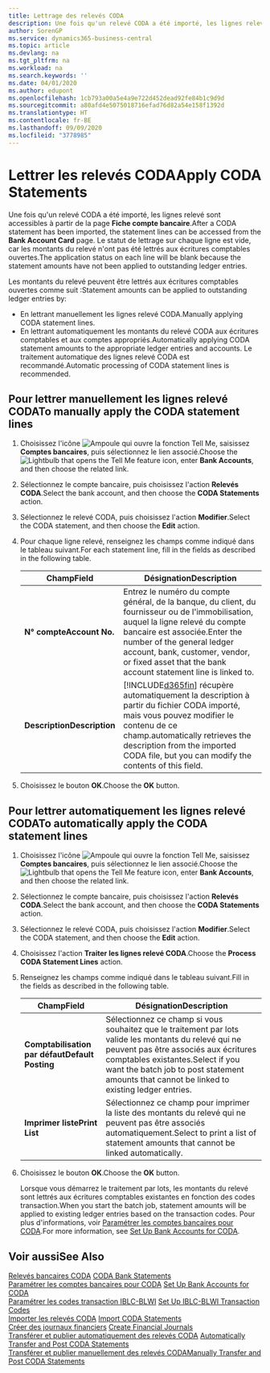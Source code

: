 ```yaml
---
title: Lettrage des relevés CODA
description: Une fois qu'un relevé CODA a été importé, les lignes relevé sont accessibles à partir de la page Fiche compte bancaire. Le statut de lettrage sur chaque ligne est vide, car les montants du relevé n'ont pas été lettrés aux écritures comptables ouvertes.
author: SorenGP
ms.service: dynamics365-business-central
ms.topic: article
ms.devlang: na
ms.tgt_pltfrm: na
ms.workload: na
ms.search.keywords: ''
ms.date: 04/01/2020
ms.author: edupont
ms.openlocfilehash: 1cb793a00a5e4a9e722d452dead92fe84b1c9d9d
ms.sourcegitcommit: a80afd4e5075018716efad76d82a54e158f1392d
ms.translationtype: HT
ms.contentlocale: fr-BE
ms.lasthandoff: 09/09/2020
ms.locfileid: "3778985"
---
```

# <a name="apply-coda-statements"></a><span data-ttu-id="e3b59-104">Lettrer les relevés CODA</span><span class="sxs-lookup"><span data-stu-id="e3b59-104">Apply CODA Statements</span></span>
<span data-ttu-id="e3b59-105">Une fois qu'un relevé CODA a été importé, les lignes relevé sont accessibles à partir de la page **Fiche compte bancaire**.</span><span class="sxs-lookup"><span data-stu-id="e3b59-105">After a CODA statement has been imported, the statement lines can be accessed from the **Bank Account Card** page.</span></span> <span data-ttu-id="e3b59-106">Le statut de lettrage sur chaque ligne est vide, car les montants du relevé n'ont pas été lettrés aux écritures comptables ouvertes.</span><span class="sxs-lookup"><span data-stu-id="e3b59-106">The application status on each line will be blank because the statement amounts have not been applied to outstanding ledger entries.</span></span>  

<span data-ttu-id="e3b59-107">Les montants du relevé peuvent être lettrés aux écritures comptables ouvertes comme suit :</span><span class="sxs-lookup"><span data-stu-id="e3b59-107">Statement amounts can be applied to outstanding ledger entries by:</span></span>  

-   <span data-ttu-id="e3b59-108">En lettrant manuellement les lignes relevé CODA.</span><span class="sxs-lookup"><span data-stu-id="e3b59-108">Manually applying CODA statement lines.</span></span>  
-   <span data-ttu-id="e3b59-109">En lettrant automatiquement les montants du relevé CODA aux écritures comptables et aux comptes appropriés.</span><span class="sxs-lookup"><span data-stu-id="e3b59-109">Automatically applying CODA statement amounts to the appropriate ledger entries and accounts.</span></span> <span data-ttu-id="e3b59-110">Le traitement automatique des lignes relevé CODA est recommandé.</span><span class="sxs-lookup"><span data-stu-id="e3b59-110">Automatic processing of CODA statement lines is recommended.</span></span>  

## <a name="to-manually-apply-the-coda-statement-lines"></a><span data-ttu-id="e3b59-111">Pour lettrer manuellement les lignes relevé CODA</span><span class="sxs-lookup"><span data-stu-id="e3b59-111">To manually apply the CODA statement lines</span></span>  

1.  <span data-ttu-id="e3b59-112">Choisissez l'icône ![Ampoule qui ouvre la fonction Tell Me](../../media/ui-search/search_small.png "Dites-moi ce que vous voulez faire"), saisissez **Comptes bancaires**, puis sélectionnez le lien associé.</span><span class="sxs-lookup"><span data-stu-id="e3b59-112">Choose the ![Lightbulb that opens the Tell Me feature](../../media/ui-search/search_small.png "Tell me what you want to do") icon, enter **Bank Accounts**, and then choose the related link.</span></span>  
2.  <span data-ttu-id="e3b59-113">Sélectionnez le compte bancaire, puis choisissez l'action **Relevés CODA**.</span><span class="sxs-lookup"><span data-stu-id="e3b59-113">Select the bank account, and then choose the **CODA Statements** action.</span></span>  
3.  <span data-ttu-id="e3b59-114">Sélectionnez le relevé CODA, puis choisissez l'action **Modifier**.</span><span class="sxs-lookup"><span data-stu-id="e3b59-114">Select the CODA statement, and then choose the **Edit** action.</span></span>  
4.  <span data-ttu-id="e3b59-115">Pour chaque ligne relevé, renseignez les champs comme indiqué dans le tableau suivant.</span><span class="sxs-lookup"><span data-stu-id="e3b59-115">For each statement line, fill in the fields as described in the following table.</span></span>  

    |<span data-ttu-id="e3b59-116">Champ</span><span class="sxs-lookup"><span data-stu-id="e3b59-116">Field</span></span>|<span data-ttu-id="e3b59-117">Désignation</span><span class="sxs-lookup"><span data-stu-id="e3b59-117">Description</span></span>|  
    |---------------------------------|---------------------------------------|  
    |<span data-ttu-id="e3b59-118">**N° compte**</span><span class="sxs-lookup"><span data-stu-id="e3b59-118">**Account No.**</span></span>|<span data-ttu-id="e3b59-119">Entrez le numéro du compte général, de la banque, du client, du fournisseur ou de l'immobilisation, auquel la ligne relevé du compte bancaire est associée.</span><span class="sxs-lookup"><span data-stu-id="e3b59-119">Enter the number of the general ledger account, bank, customer, vendor, or fixed asset that the bank account statement line is linked to.</span></span>|  
    |<span data-ttu-id="e3b59-120">**Description**</span><span class="sxs-lookup"><span data-stu-id="e3b59-120">**Description**</span></span>|[!INCLUDE[d365fin](../../includes/d365fin_md.md)] <span data-ttu-id="e3b59-121">récupère automatiquement la description à partir du fichier CODA importé, mais vous pouvez modifier le contenu de ce champ.</span><span class="sxs-lookup"><span data-stu-id="e3b59-121">automatically retrieves the description from the imported CODA file, but you can modify the contents of this field.</span></span>|  

5.  <span data-ttu-id="e3b59-122">Choisissez le bouton **OK**.</span><span class="sxs-lookup"><span data-stu-id="e3b59-122">Choose the **OK** button.</span></span>  

## <a name="to-automatically-apply-the-coda-statement-lines"></a><span data-ttu-id="e3b59-123">Pour lettrer automatiquement les lignes relevé CODA</span><span class="sxs-lookup"><span data-stu-id="e3b59-123">To automatically apply the CODA statement lines</span></span>  

1.  <span data-ttu-id="e3b59-124">Choisissez l'icône ![Ampoule qui ouvre la fonction Tell Me](../../media/ui-search/search_small.png "Dites-moi ce que vous voulez faire"), saisissez **Comptes bancaires**, puis sélectionnez le lien associé.</span><span class="sxs-lookup"><span data-stu-id="e3b59-124">Choose the ![Lightbulb that opens the Tell Me feature](../../media/ui-search/search_small.png "Tell me what you want to do") icon, enter **Bank Accounts**, and then choose the related link.</span></span>  
2.  <span data-ttu-id="e3b59-125">Sélectionnez le compte bancaire, puis choisissez l'action **Relevés CODA**.</span><span class="sxs-lookup"><span data-stu-id="e3b59-125">Select the bank account, and then choose the **CODA Statements** action.</span></span>  
3.  <span data-ttu-id="e3b59-126">Sélectionnez le relevé CODA, puis choisissez l'action **Modifier**.</span><span class="sxs-lookup"><span data-stu-id="e3b59-126">Select the CODA statement, and then choose the **Edit** action.</span></span>  
4.  <span data-ttu-id="e3b59-127">Choisissez l'action **Traiter les lignes relevé CODA**.</span><span class="sxs-lookup"><span data-stu-id="e3b59-127">Choose the **Process CODA Statement Lines** action.</span></span>  
5.  <span data-ttu-id="e3b59-128">Renseignez les champs comme indiqué dans le tableau suivant.</span><span class="sxs-lookup"><span data-stu-id="e3b59-128">Fill in the fields as described in the following table.</span></span>  

    |<span data-ttu-id="e3b59-129">Champ</span><span class="sxs-lookup"><span data-stu-id="e3b59-129">Field</span></span>|<span data-ttu-id="e3b59-130">Désignation</span><span class="sxs-lookup"><span data-stu-id="e3b59-130">Description</span></span>|  
    |---------------------------------|---------------------------------------|  
    |<span data-ttu-id="e3b59-131">**Comptabilisation par défaut**</span><span class="sxs-lookup"><span data-stu-id="e3b59-131">**Default Posting**</span></span>|<span data-ttu-id="e3b59-132">Sélectionnez ce champ si vous souhaitez que le traitement par lots valide les montants du relevé qui ne peuvent pas être associés aux écritures comptables existantes.</span><span class="sxs-lookup"><span data-stu-id="e3b59-132">Select if you want the batch job to post statement amounts that cannot be linked to existing ledger entries.</span></span>|  
    |<span data-ttu-id="e3b59-133">**Imprimer liste**</span><span class="sxs-lookup"><span data-stu-id="e3b59-133">**Print List**</span></span>|<span data-ttu-id="e3b59-134">Sélectionnez ce champ pour imprimer la liste des montants du relevé qui ne peuvent pas être associés automatiquement.</span><span class="sxs-lookup"><span data-stu-id="e3b59-134">Select to print a list of statement amounts that cannot be linked automatically.</span></span>|  

6.  <span data-ttu-id="e3b59-135">Choisissez le bouton **OK**.</span><span class="sxs-lookup"><span data-stu-id="e3b59-135">Choose the **OK** button.</span></span>  

    <span data-ttu-id="e3b59-136">Lorsque vous démarrez le traitement par lots, les montants du relevé sont lettrés aux écritures comptables existantes en fonction des codes transaction.</span><span class="sxs-lookup"><span data-stu-id="e3b59-136">When you start the batch job, statement amounts will be applied to existing ledger entries based on the transaction codes.</span></span> <span data-ttu-id="e3b59-137">Pour plus d'informations, voir [Paramétrer les comptes bancaires pour CODA](how-to-set-up-bank-accounts-for-coda.md).</span><span class="sxs-lookup"><span data-stu-id="e3b59-137">For more information, see [Set Up Bank Accounts for CODA](how-to-set-up-bank-accounts-for-coda.md).</span></span>

## <a name="see-also"></a><span data-ttu-id="e3b59-138">Voir aussi</span><span class="sxs-lookup"><span data-stu-id="e3b59-138">See Also</span></span>  
 <span data-ttu-id="e3b59-139">[Relevés bancaires CODA](coda-bank-statements.md) </span><span class="sxs-lookup"><span data-stu-id="e3b59-139">[CODA Bank Statements](coda-bank-statements.md) </span></span>  
 <span data-ttu-id="e3b59-140">[Paramétrer les comptes bancaires pour CODA](how-to-set-up-bank-accounts-for-coda.md) </span><span class="sxs-lookup"><span data-stu-id="e3b59-140">[Set Up Bank Accounts for CODA](how-to-set-up-bank-accounts-for-coda.md) </span></span>  
 <span data-ttu-id="e3b59-141">[Paramétrer les codes transaction IBLC-BLWI](how-to-set-up-iblc-blwi-transaction-codes.md) </span><span class="sxs-lookup"><span data-stu-id="e3b59-141">[Set Up IBLC-BLWI Transaction Codes](how-to-set-up-iblc-blwi-transaction-codes.md) </span></span>  
 <span data-ttu-id="e3b59-142">[Importer les relevés CODA](how-to-import-coda-statements.md) </span><span class="sxs-lookup"><span data-stu-id="e3b59-142">[Import CODA Statements](how-to-import-coda-statements.md) </span></span>  
 <span data-ttu-id="e3b59-143">[Créer des journaux financiers](how-to-create-financial-journals.md) </span><span class="sxs-lookup"><span data-stu-id="e3b59-143">[Create Financial Journals](how-to-create-financial-journals.md) </span></span>  
 <span data-ttu-id="e3b59-144">[Transférer et publier automatiquement des relevés CODA](how-to-automatically-transfer-and-post-coda-statements.md) </span><span class="sxs-lookup"><span data-stu-id="e3b59-144">[Automatically Transfer and Post CODA Statements](how-to-automatically-transfer-and-post-coda-statements.md) </span></span>  
 [<span data-ttu-id="e3b59-145">Transférer et publier manuellement des relevés CODA</span><span class="sxs-lookup"><span data-stu-id="e3b59-145">Manually Transfer and Post CODA Statements</span></span>](how-to-manually-transfer-and-post-coda-statements.md)
